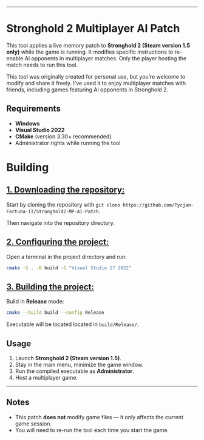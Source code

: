 
---

# Stronghold 2 Multiplayer AI Patch

This tool applies a live memory patch to **Stronghold 2 (Steam version 1.5 only)** while the game is running. It modifies specific instructions to re-enable AI opponents in multiplayer matches. Only the player hosting the match needs to run this tool.

This tool was originally created for personal use, but you’re welcome to modify and share it freely. I’ve used it to enjoy multiplayer matches with friends, including games featuring AI opponents in Stronghold 2.

## Requirements

* **Windows**
* **Visual Studio 2022**
* **CMake** (version 3.30+ recommended)
* Administrator rights while running the tool

# Building

## <ins>**1. Downloading the repository:**</ins>

Start by cloning the repository with `git clone https://github.com/Tycjan-Fortuna-IT/Stronghold2-MP-AI-Patch`.

Then navigate into the repository directory.

## <ins>**2. Configuring the project:**</ins>

Open a terminal in the project directory and run:

```bash
cmake -S . -B build -G "Visual Studio 17 2022"
```

## <ins>**3. Building the project:**</ins>
Build in **Release** mode:

```bash
cmake --build build --config Release
```

Executable will be located located in `build/Release/`.

## Usage

1. Launch **Stronghold 2 (Steam version 1.5)**.
2. Stay in the main menu, minimize the game window.
3. Run the compiled executable as **Administrator**.
4. Host a multiplayer game.

---

## Notes
* This patch **does not** modify game files — it only affects the current game session.
* You will need to re-run the tool each time you start the game.
